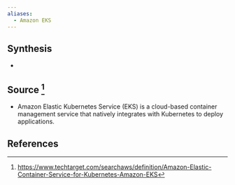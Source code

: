 ```yaml
---
aliases:
  - Amazon EKS
---
```

## Synthesis
- 
## Source [^1]
- Amazon Elastic Kubernetes Service (EKS) is a cloud-based container management service that natively integrates with Kubernetes to deploy applications.
## References

[^1]: https://www.techtarget.com/searchaws/definition/Amazon-Elastic-Container-Service-for-Kubernetes-Amazon-EKS